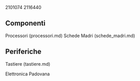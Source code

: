2101074
2116440

## Componenti

Processori (processori.md)
Schede Madri (schede_madri.md)

## Periferiche

Tastiere (tastiere.md)

Elettronica Padovana
